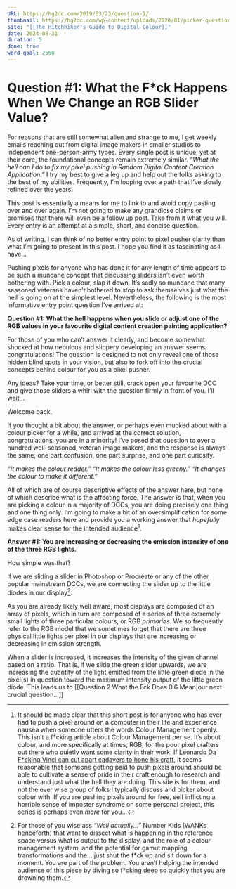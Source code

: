 ```yaml
---
URL: https://hg2dc.com/2019/03/23/question-1/
thumbnail: https://hg2dc.com/wp-content/uploads/2020/01/picker-question.png
site: "[[The Hitchhiker's Guide to Digital Colour]]"
date: 2024-08-31
duration: 5
done: true
word-goal: 2500
---
```

# Question #1: What the F\*ck Happens When We Change an RGB Slider Value?

For reasons that are still somewhat alien and strange to me, I get weekly emails reaching out from digital image makers in smaller studios to independent one-person-army types. Every single post is unique, yet at their core, the foundational concepts remain extremely similar. *“What the hell can I do to fix my pixel pushing in Random Digital Content Creation Application.”* I try my best to give a leg up and help out the folks asking to the best of my abilities. Frequently, I’m looping over a path that I’ve slowly refined over the years.

This post is essentially a means for me to link to and avoid copy pasting over and over again. I’m not going to make any grandiose claims or promises that there will even be a follow up post. Take from it what you will. Every entry is an attempt at a simple, short, and concise question.

As of writing, I can think of no better entry point to pixel pusher clarity than what I’m going to present in this post. I hope you find it as fascinating as I have…

Pushing pixels for anyone who has done it for any length of time appears to be such a mundane concept that discussing sliders isn’t even worth bothering with. Pick a colour, slap it down. It’s sadly so mundane that many seasoned veterans haven’t bothered to stop to ask themselves just what the hell is going on at the simplest level. Nevertheless, the following is the most informative entry point question I’ve arrived at:

**Question #1: What the hell happens when you slide or adjust one of the RGB values in your favourite digital content creation painting application?**

For those of you who can’t answer it clearly, and become somewhat shocked at how nebulous and slippery developing an answer seems, congratulations! The question is designed to not only reveal one of those hidden blind spots in your vision, but also to fork off into the crucial concepts behind colour for you as a pixel pusher.

Any ideas? Take your time, or better still, crack open your favourite DCC and give those sliders a whirl with the question firmly in front of you. I’ll wait…

Welcome back.

If you thought a bit about the answer, or perhaps even mucked about with a colour picker for a while, and arrived at the correct solution, congratulations, you are in a minority! I’ve posed that question to over a hundred well-seasoned, veteran image makers, and the response is always the same; one part confusion, one part surprise, and one part curiosity.

*“It makes the colour redder.”*
*“It makes the colour less greeny.”*
*“It changes the colour to make it different.”*

All of which are of course descriptive effects of the answer here, but none of which describe what is the affecting force. The answer is that, when you are picking a colour in a majority of DCCs, you are doing precisely one thing and one thing only. I’m going to make a bit of an oversimplification for some edge case readers here and provide you a working answer that *hopefully* makes clear sense for the intended audience[^1].

[^1]: It should be made clear that this short post is for anyone who has ever had to push a pixel around on a computer in their life and experience nausea when someone utters the words Colour Management openly. This isn’t a f\*cking article about Colour Management per se. It’s about colour, and more specifically at times, RGB, for the poor pixel crafters out there who quietly want some clarity in their work. If [Leonardo Da F\*cking Vinci can cut apart cadavers to hone his craft](https://www.telegraph.co.uk/culture/art/leonardo-da-vinci/10202124/Leonardo-da-Vinci-Anatomy-of-an-artist.html), it seems reasonable that someone getting paid to push pixels around should be able to cultivate a sense of pride in their craft enough to research and understand just what the hell they are doing. This site is for them, and not the ever wise group of folks I typically discuss and bicker about colour with. If you are pushing pixels around for free, self inflicting a horrible sense of imposter syndrome on some personal project, this series is perhaps even *more* for you…

**Answer #1: You are increasing or decreasing the emission intensity of one of the three RGB lights.**

How simple was that?

If we are sliding a slider in Photoshop or Procreate or any of the other popular mainstream DCCs, we are connecting the slider up to the little diodes in our display[^2].

[^2]: For those of you wise ass *“Well actually…”* Number Kids (WANKs henceforth) that want to dissect what is happening in the reference space versus what is output to the display, and the role of a colour management system, and the potential for gamut mapping transformations and the… just shut the f\*ck up and sit down for a moment. You are part of the problem. You aren’t helping the intended audience of this piece by diving so f\*cking deep so quickly that you are drowning them.

As you are already likely well aware, most displays are composed of an array of pixels, which in turn are composed of a series of three extremely small lights of three particular colours, or RGB *primaries*. We so frequently refer to the RGB model that we sometimes forget that there are three physical little lights per pixel in our displays that are increasing or decreasing in emission strength.

When a slider is increased, it increases the intensity of the given channel based on a ratio. That is, if we slide the green slider upwards, we are increasing the quantity of the light emitted from the little green diode in the pixel(s) in question toward the maximum intensity output of the little green diode. This leads us to [[Question 2 What the Fck Does 0.6 Mean|our next crucial question…]]
